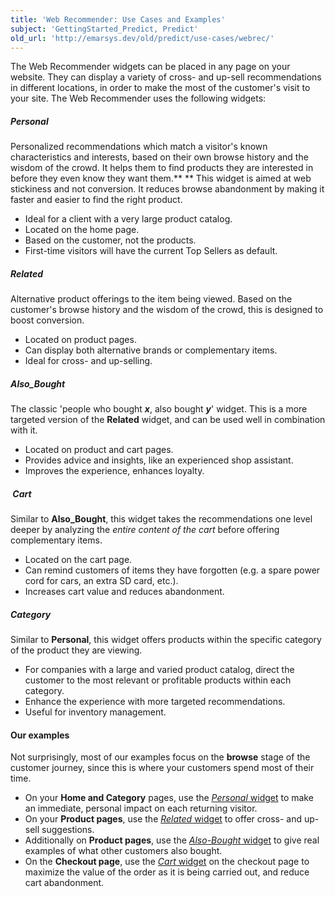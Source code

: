 ```yaml
---
title: 'Web Recommender: Use Cases and Examples'
subject: 'GettingStarted_Predict, Predict'
old_url: 'http://emarsys.dev/old/predict/use-cases/webrec/'
---
```


The Web Recommender widgets can be placed in any page on your website. They can display a variety of cross- and up-sell recommendations in different locations, in order to make the most of the customer's visit to your site. The Web Recommender uses the following widgets:

##### Personal

 Personalized recommendations which match a visitor's known characteristics and interests, based on their own browse history and the wisdom of the crowd. It helps them to find products they are interested in before they even know they want them.** ** This widget is aimed at web stickiness and not conversion. It reduces browse abandonment by making it faster and easier to find the right product.

- Ideal for a client with a very large product catalog.
- Located on the home page.
- Based on the customer, not the products.
- First-time visitors will have the current Top Sellers as default.

##### Related

 Alternative product offerings to the item being viewed. Based on the customer's browse history and the wisdom of the crowd, this is designed to boost conversion.

- Located on product pages.
- Can display both alternative brands or complementary items.
- Ideal for cross- and up-selling.

##### Also_Bought

 The classic 'people who bought ***x***, also bought ***y***' widget. This is a more targeted version of the **Related** widget, and can be used well in combination with it.

- Located on product and cart pages.
- Provides advice and insights, like an experienced shop assistant.
- Improves the experience, enhances loyalty.

#####  Cart

 Similar to **Also_Bought**, this widget takes the recommendations one level deeper by analyzing the *entire content of the cart* before offering complementary items.

- Located on the cart page.
- Can remind customers of items they have forgotten (e.g. a spare power cord for cars, an extra SD card, etc.).
- Increases cart value and reduces abandonment.

##### Category

 Similar to **Personal**, this widget offers products within the specific category of the product they are viewing.

- For companies with a large and varied product catalog, direct the customer to the most relevant or profitable products within each category.
- Enhance the experience with more targeted recommendations.
- Useful for inventory management.

#### Our examples

 Not surprisingly, most of our examples focus on the **browse** stage of the customer journey, since this is where your customers spend most of their time.

- On your **Home and Category** pages, use the [*Personal* widget](/Gettingstarted/web-personal.md "Example 1: Using the Personal Widget") to make an immediate, personal impact on each returning visitor.
- On your **Product pages**, use the [*Related* widget](/Predict/web-related.md "Example 2: Using the Related Widget") to offer cross- and up-sell suggestions.
- Additionally on **Product pages**, use the [*Also-Bought* widget](/Gettingstarted/web-also.md "Example 3: Using the Also-Bought Widget") to give real examples of what other customers also bought.
- On the **Checkout page**, use the [*Cart* widget](/Gettingstarted/web-cart.md "Example 4: Using the Cart Widget") on the checkout page to maximize the value of the order as it is being carried out, and reduce cart abandonment.